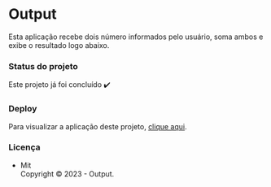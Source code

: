 # Output

Esta aplicação recebe dois número informados pelo usuário, soma ambos e exibe o resultado logo abaixo.

### Status do projeto

Este projeto já foi concluído :heavy_check_mark:

### Deploy

Para visualizar a aplicação deste projeto,  <a href="https://artleao.github.io/Output/" target="_blank">clique aqui</a>.

### Licença

- Mit <br>
Copyright ©️ 2023 - Output.
